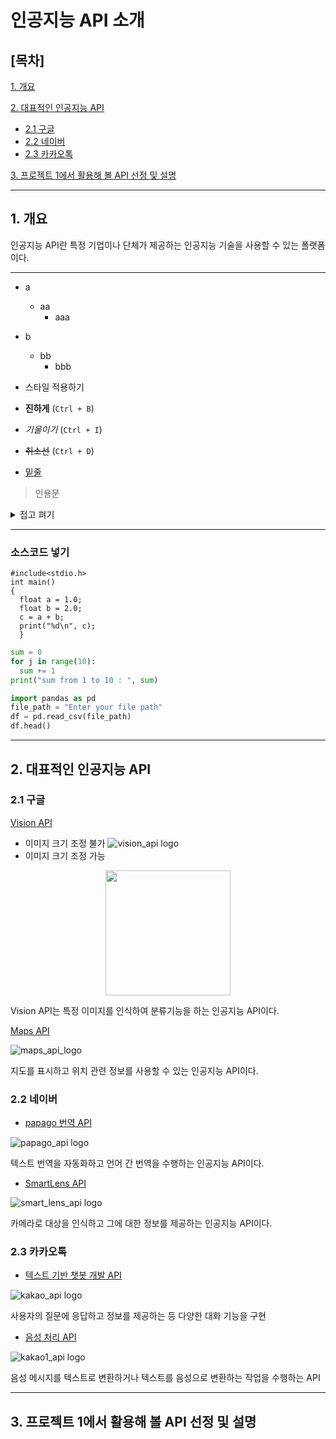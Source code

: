 # 인공지능 API 소개
## [목차]
[1. 개요](#1-개요)

[2. 대표적인 인공지능 API](#2-대표적인-인공지능-api)

- [2.1 구글](#21-구글)
- [2.2 네이버](#22-네이버)
- [2.3 카카오톡](#23-카카오톡)

[3. 프로젝트 1에서 활용해 볼 API 선정 및 설명](#3-프로젝트-1에서-활용해-볼-api-선정-및-설명)

***

## 1. 개요
인공지능 API란 특정 기업이나 단체가 제공하는 인공지능 기술을 사용할 수 있는 폴랫폼이다.
***
- a
  - aa
    - aaa
- b
  - bb
    - bbb

- 스타일 적용하기
- **진하게** (`Ctrl + B`)
- *기울이기* (`Ctrl + I`)
- <s>취소선</s> (`Ctrl + D`)
- <u>밑줄</u> 

> 인용문

<details><summary>접고 펴기</summary>
내용 작성하기</details>

***
### 소스코드 넣기
```
#include<stdio.h>
int main()
{
  float a = 1.0;
  float b = 2.0;
  c = a + b;
  print("%d\n", c);
  }
```
```python
sum = 0
for j in range(10):
  sum += 1
print("sum from 1 to 10 : ", sum)
```
```python
import pandas as pd
file_path = "Enter your file path"
df = pd.read_csv(file_path)
df.head()
```
***

## 2. 대표적인 인공지능 API

### 2.1 구글
[Vision API](https://cloud.google.com/vision?utm_source=google&utm_medium=cpc&utm_campaign=japac-KR-all-en-dr-BKWS-all-hv-trial-PHR-dr-1605216&utm_content=text-ad-none-none-DEV_c-CRE_631194514224-ADGP_Hybrid%20%7C%20BKWS%20-%20BRO%20%7C%20Txt%20~%20AI%20&%20ML_Vision%20AI_google%20vision%20api_main-KWID_43700076510377423-aud-1644542956228%3Akwd-151378238431&userloc_1009875-network_g&utm_term=KW_google%20vision%20api&gclid=EAIaIQobChMIzIuDirGSgQMVqwh7Bx052QIHEAAYASAAEgKuwfD_BwE&gclsrc=aw.ds&hl=ko)
- 이미지 크기 조정 불가
![vision_api logo](https://community.appinventor.mit.edu/uploads/default/optimized/3X/2/a/2ad031bc25a55c4d3f55ff5ead8b2de63cdf28bf_2_200x178.png)
- 이미지 크기 조정 가능
<p align="center">
<img src="./vision_api_logo.png" width="200">
</p>

Vision API는 특정 이미지를 인식하여 분류기능을 하는 인공지능 API이다.

[Maps API](https://developers.google.com/maps?hl=ko)

![maps_api_logo](https://play-lh.googleusercontent.com/Kf8WTct65hFJxBUDm5E-EpYsiDoLQiGGbnuyP6HBNax43YShXti9THPon1YKB6zPYpA=w240-h480-rw)

지도를 표시하고 위치 관련 정보를 사용할 수 있는 인공지능 API이다.

### 2.2 네이버
- [papago 번역 API](https://papago.naver.com/)

![papago_api logo](https://cdn-1.webcatalog.io/catalog/naver-papago/naver-papago-icon-filled-256.webp?v=1675613729920)

텍스트 번역을 자동화하고 언어 간 번역을 수행하는 인공지능 API이다.

- [SmartLens API](https://help.naver.com/service/18159/contents/7414?osType=MOBILE&lang=ko)

![smart_lens_api logo](https://blogfiles.pstatic.net/MjAxOTA0MDVfMjE0/MDAxNTU0NDQ0MTY5NzM3.4He4O9Ov2jhCXjfNhSserIcmXLoqTjQJNq6qHZEW0mog.aHj7JeQW_UcMgQuXkn804pEIIVSyRJEw1q3qFqxkrXEg.JPEG.rnjsrldnd123/SE-3cdacde0-a488-4824-8f21-93f5f0929ff2.jpg)

카메라로 대상을 인식하고 그에 대한 정보를 제공하는 인공지능 API이다.

### 2.3 카카오톡
- [텍스트 기반 챗봇 개발 API](https://business.kakao.com/info/chatbot/)

![kakao_api logo](https://www.koreatechtoday.com/wp-content/uploads/2019/03/Screen-Shot-2019-03-21-at-3.14.45-PM-768x562.png)

사용자의 질문에 응답하고 정보를 제공하는 등 다양한 대화 기능을 구현

- [음성 처리 API](https://cs.kakao.com/helps?service=106&category=896&locale=ko)

![kakao1_api logo](https://t1.daumcdn.net/cfile/tistory/99FF8C455C99952627?original)

음성 메시지를 텍스트로 변환하거나 텍스트를 음성으로 변환하는 작업을 수행하는 API
***

## 3. 프로젝트 1에서 활용해 볼 API 선정 및 설명


